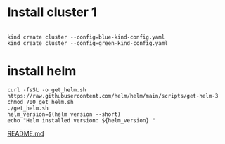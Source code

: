 # Install cluster 1 
```

kind create cluster --config=blue-kind-config.yaml
kind create cluster --config=green-kind-config.yaml

```
# install helm
```
curl -fsSL -o get_helm.sh https://raw.githubusercontent.com/helm/helm/main/scripts/get-helm-3
chmod 700 get_helm.sh
./get_helm.sh
helm_version=$(helm version --short)
echo "Helm installed version: ${helm_version} "
```
[README.md](../README.md)